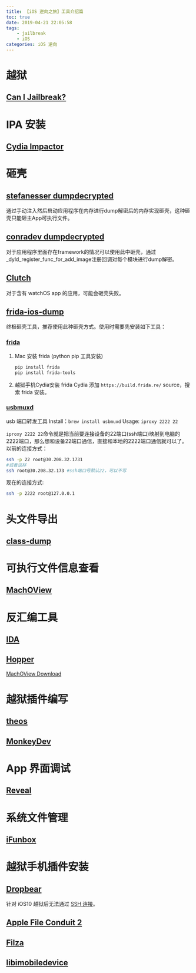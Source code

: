 ```yaml
---
title: 【iOS 逆向之旅】工具介绍篇
toc: true
date: 2019-04-21 22:05:58
tags: 
    - jailbreak
    - iOS
categories: iOS 逆向
---
```

# 越狱
## [Can I Jailbreak?](http://canijailbreak.com/)
# IPA 安装
## [Cydia Impactor](http://www.cydiaimpactor.com/)
# 砸壳
## [stefanesser dumpdecrypted](https://github.com/stefanesser/dumpdecrypted)
通过手动注入然后启动应用程序在内存进行dump解密后的内存实现砸壳，这种砸壳只能砸主App可执行文件。
## [conradev dumpdecrypted](https://github.com/conradev/dumpdecrypted)
对于应用程序里面存在framework的情况可以使用此中砸壳，通过_dyld_register_func_for_add_image注册回调对每个模块进行dump解密。
## [Clutch](https://github.com/KJCracks/Clutch)
对于含有 watchOS app 的应用，可能会砸壳失败。
## [frida-ios-dump](http://www.alonemonkey.com/2018/01/30/frida-ios-dump/)
终极砸壳工具，推荐使用此种砸壳方式。使用时需要先安装如下工具：
### [frida](https://www.frida.re/docs/home/)
1. Mac 安装 frida (python pip 工具安装)
    ```bash
    pip install frida
    pip install frida-tools
    ```
2. 越狱手机Cydia安装 frida
   Cydia 添加 `https://build.frida.re/` source，搜索 frida 安装。

### [usbmuxd](https://cgit.sukimashita.com/usbmuxd.git/) 
usb 端口转发工具
Install：`brew install usbmuxd`
Usage: `iproxy 2222 22`

`iproxy 2222 22`命令就是把当前要连接设备的22端口(ssh端口)映射到电脑的2222端口，那么想和设备22端口通信，直接和本地的2222端口通信就可以了。
以前的连接方式：
```bash
ssh -p 22 root@30.208.32.1731
#或者这样
ssh root@30.208.32.173 #ssh端口号默认22，可以不写
```
现在的连接方式:
```bash
ssh -p 2222 root@127.0.0.1
```

# 头文件导出
## [class-dump](https://github.com/nygard/class-dump)
# 可执行文件信息查看
## [MachOView](https://github.com/gdbinit/MachOView/) 
# 反汇编工具
## [IDA](https://www.hex-rays.com/products/ida/)
## [Hopper](https://www.hopperapp.com/)
[MachOView Download](https://sourceforge.net/projects/machoview/)
# 越狱插件编写
## [theos](https://github.com/theos/theos)
## [MonkeyDev](https://github.com/AloneMonkey/MonkeyDev)
# App 界面调试
## [Reveal](https://revealapp.com/)
# 系统文件管理
## [iFunbox](http://www.i-funbox.com/zh-cn_index.html?userchoose)
# 越狱手机插件安装
## [Dropbear](https://matt.ucc.asn.au/dropbear/dropbear.html)
  针对 iOS10 越狱后无法通过 [SSH 连接](https://zhuanlan.zhihu.com/p/34003393)。
## [Apple File Conduit 2](https://cydia.saurik.com/package/com.saurik.afc2d/)
## [Filza](https://filza.net/)
## [libimobiledevice](https://github.com/libimobiledevice/libimobiledevice)